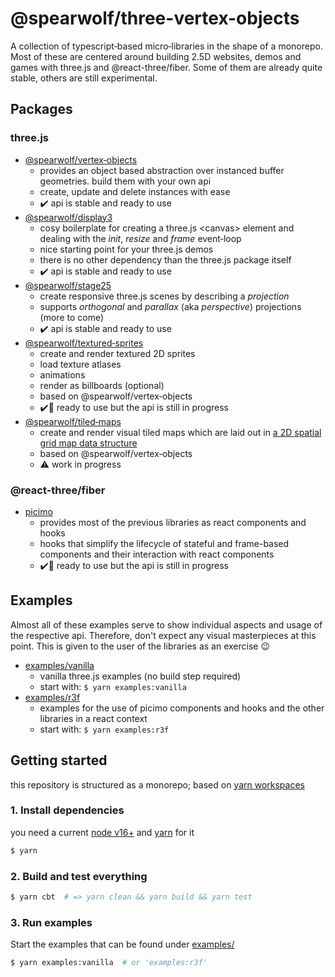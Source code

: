 # @spearwolf/three-vertex-objects

A collection of typescript&#x2011;based micro&#x2011;libraries in the shape of a monorepo. Most of these are centered around building 2.5D websites, demos and games with three.js and @react-three/fiber. Some of them are already quite stable, others are still experimental.

## Packages

### three.js

- [@spearwolf/vertex&#x2011;objects](./packages/vertex-objects/)
  - provides an object based abstraction over instanced buffer geometries. build them with your own api
  - create, update and delete instances with ease
  - :heavy_check_mark: api is stable and ready to use
- [@spearwolf/display3](./packages/display3/)
  - cosy boilerplate for creating a three.js &lt;canvas&gt; element and dealing with the _init_, _resize_ and _frame_ event&#x2011;loop
  - nice starting point for your three.js demos
  - there is no other dependency than the three.js package itself
  - :heavy_check_mark: api is stable and ready to use
- [@spearwolf/stage25](./packages/stage25/)
  - create responsive three.js scenes by describing a _projection_
  - supports _orthogonal_ and _parallax_ (aka _perspective_) projections (more to come)
  - :heavy_check_mark: api is stable and ready to use
- [@spearwolf/textured&#x2011;sprites](./packages/textured-sprites/)
  - create and render textured 2D sprites
  - load texture atlases
  - animations
  - render as billboards (optional)
  - based on @spearwolf/vertex&#x2011;objects
  - :heavy_check_mark::rocket: ready to use but the api is still in progress
- [@spearwolf/tiled&#x2011;maps](./packages/tiled-maps/)
  - create and render visual tiled maps which are laid out in [a 2D spatial grid map data structure](./packages/tiled-maps/README.md)
  - based on @spearwolf/vertex&#x2011;objects
  - :warning: work in progress
  
### @react-three/fiber

- [picimo](./packages/picimo/)
  - provides most of the previous libraries as react components and hooks
  - hooks that simplify the lifecycle of stateful and frame-based components and their interaction with react components
  - :heavy_check_mark::rocket: ready to use but the api is still in progress

## Examples

Almost all of these examples serve to show individual aspects and usage of the respective api. Therefore, don't expect any visual masterpieces at this point. This is given to the user of the libraries as an exercise :wink:

- [examples/vanilla](./examples/vanilla/)
  - vanilla three.js examples (no build step required)
  - start with: `$ yarn examples:vanilla`
- [examples/r3f](./examples/r3f/)
  - examples for the use of picimo components and hooks and the other libraries in a react context
  - start with: `$ yarn examples:r3f`

## Getting started

this repository is structured as a monorepo; based on [yarn workspaces](https://yarnpkg.com/features/workspaces)

### 1. Install dependencies

you need a current [node v16+](https://nodejs.org/) and [yarn](https://yarnpkg.com/) for it

```sh
$ yarn
```

### 2. Build and test everything

```sh
$ yarn cbt  # => yarn clean && yarn build && yarn test
```

### 3. Run examples

Start the examples that can be found under [examples/](./examples/)

```sh
$ yarn examples:vanilla  # or 'examples:r3f'
```
